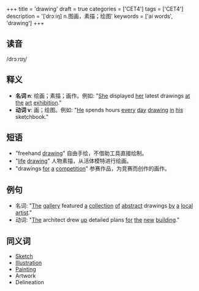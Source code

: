 +++
title = 'drawing'
draft = true
categories = ['CET4']
tags = ['CET4']
description = '[ˈdrɔːiŋ] n.图画，素描；绘图'
keywords = ['ai words', 'drawing']
+++

## 读音
/drɔːrɪŋ/

## 释义
- **名词 n**: 绘画；素描；画作。例如: "[She](/zh/post/she/) displayed [her](/zh/post/her/) latest drawings [at](/zh/post/at/) [the](/zh/post/the/) [art](/zh/post/art/) [exhibition](/zh/post/exhibition/)."
- **动词 v**: 画；绘图。例如: "[He](/zh/post/he/) spends hours [every](/zh/post/every/) [day](/zh/post/day/) [drawing](/zh/post/drawing/) [in](/zh/post/in/) [his](/zh/post/his/) sketchbook."

## 短语
- "freehand [drawing](/zh/post/drawing/)" 自由手绘，不借助工具直接绘制。
- "[life](/zh/post/life/) [drawing](/zh/post/drawing/)" 人物素描，从活体模特进行绘画。
- "drawings [for](/zh/post/for/) [a](/zh/post/a/) [competition](/zh/post/competition/)" 参赛作品，为竞赛而创作的画作。

## 例句
- 名词: "[The](/zh/post/the/) [gallery](/zh/post/gallery/) featured [a](/zh/post/a/) [collection](/zh/post/collection/) [of](/zh/post/of/) [abstract](/zh/post/abstract/) drawings [by](/zh/post/by/) [a](/zh/post/a/) [local](/zh/post/local/) [artist](/zh/post/artist/)."
- 动词: "[The](/zh/post/the/) architect drew [up](/zh/post/up/) detailed plans [for](/zh/post/for/) [the](/zh/post/the/) [new](/zh/post/new/) [building](/zh/post/building/)."

## 同义词
- [Sketch](/zh/post/sketch/)
- [Illustration](/zh/post/illustration/)
- [Painting](/zh/post/painting/)
- Artwork
- Delineation
